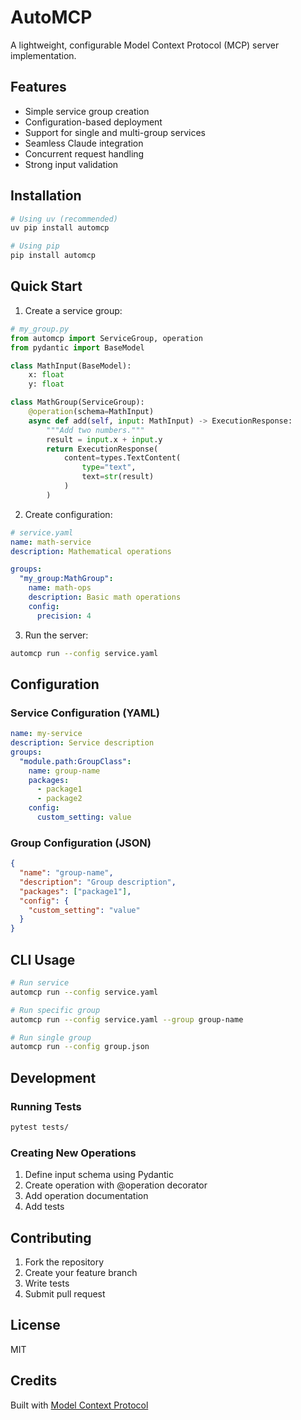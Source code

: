 # AutoMCP

A lightweight, configurable Model Context Protocol (MCP) server implementation.

## Features

- Simple service group creation
- Configuration-based deployment
- Support for single and multi-group services
- Seamless Claude integration
- Concurrent request handling
- Strong input validation

## Installation

```bash
# Using uv (recommended)
uv pip install automcp

# Using pip
pip install automcp
```

## Quick Start

1. Create a service group:
```python
# my_group.py
from automcp import ServiceGroup, operation
from pydantic import BaseModel

class MathInput(BaseModel):
    x: float
    y: float

class MathGroup(ServiceGroup):
    @operation(schema=MathInput)
    async def add(self, input: MathInput) -> ExecutionResponse:
        """Add two numbers."""
        result = input.x + input.y
        return ExecutionResponse(
            content=types.TextContent(
                type="text",
                text=str(result)
            )
        )
```

2. Create configuration:
```yaml
# service.yaml
name: math-service
description: Mathematical operations

groups:
  "my_group:MathGroup":
    name: math-ops
    description: Basic math operations
    config:
      precision: 4
```

3. Run the server:
```bash
automcp run --config service.yaml
```

## Configuration

### Service Configuration (YAML)
```yaml
name: my-service
description: Service description
groups:
  "module.path:GroupClass":
    name: group-name
    packages:
      - package1
      - package2
    config:
      custom_setting: value
```

### Group Configuration (JSON)
```json
{
  "name": "group-name",
  "description": "Group description",
  "packages": ["package1"],
  "config": {
    "custom_setting": "value"
  }
}
```

## CLI Usage

```bash
# Run service
automcp run --config service.yaml

# Run specific group
automcp run --config service.yaml --group group-name

# Run single group
automcp run --config group.json
```

## Development

### Running Tests
```bash
pytest tests/
```

### Creating New Operations
1. Define input schema using Pydantic
2. Create operation with @operation decorator
3. Add operation documentation
4. Add tests

## Contributing

1. Fork the repository
2. Create your feature branch
3. Write tests
4. Submit pull request

## License

MIT

## Credits

Built with [Model Context Protocol](https://github.com/anthropics/mcp)
